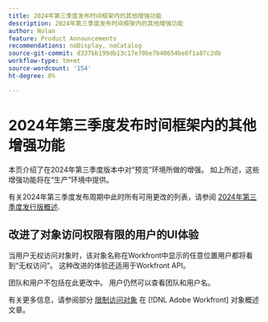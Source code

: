 ```yaml
---
title: 2024年第三季度发布时间框架内的其他增强功能
description: 2024年第三季度发布时间框架内的其他增强功能
author: Nolan
feature: Product Announcements
recommendations: noDisplay, noCatalog
source-git-commit: d337bb199db13c17e70be7b40654be8f1a87c2db
workflow-type: tm+mt
source-wordcount: '154'
ht-degree: 0%

---
```


# 2024年第三季度发布时间框架内的其他增强功能

本页介绍了在2024年第三季度版本中对“预览”环境所做的增强。 如上所述，这些增强功能将在“生产”环境中提供。

有关2024年第三季度发布周期中此时所有可用更改的列表，请参阅 [2024年第三季度发行版概述](/help/quicksilver/product-announcements/product-releases/24-q3-release-activity/24-q3-release-overview.md).

## 改进了对象访问权限有限的用户的UI体验

当用户无权访问对象时，该对象名称在Workfront中显示的任意位置用户都将看到“无权访问”。 这种改进的体验还适用于Workfront API。

团队和用户不包括在此更改中。 用户仍然可以查看团队和用户名。

有关更多信息，请参阅部分 [限制访问对象](/help/quicksilver/workfront-basics/navigate-workfront/workfront-navigation/understand-objects.md#restricted-access-to-objects) 在 [!DNL Adobe Workfront] 对象概述文章。

